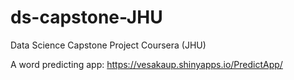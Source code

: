 # ds-capstone-JHU
Data Science Capstone Project Coursera (JHU)

A word predicting app:  https://vesakaup.shinyapps.io/PredictApp/
